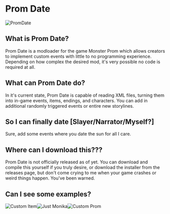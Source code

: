 # Prom Date
![PromDate](https://i.imgur.com/ObCXYMp.png)

## What is Prom Date?
Prom Date is a modloader for the game Monster Prom which allows creators to implement custom events with little to no programming experience. Depending on how complex the desired mod, it's very possible no code is required at all. 

## What can Prom Date do?
In it's current state, Prom Date is capable of reading XML files, turning them into in-game events, items, endings, and characters. You can add in additional randomly triggered events or entire new storylines.

## So I can finally date [Slayer/Narrator/Myself?]
Sure, add some events where you date the sun for all I care.

## Where can I download this???
Prom Date is not officially released as of yet. You can download and compile this yourself if you truly desire, or download the installer from the releases page, but don't come crying to me when your game crashes or weird things happen. You've been warned.

## Can I see some examples?
![Custom Item](https://i.imgur.com/IiFisdN.png)![Just Monika](https://imgur.com/pMgywR3.png)![Custom Prom](https://i.imgur.com/T92EhIq.png)

